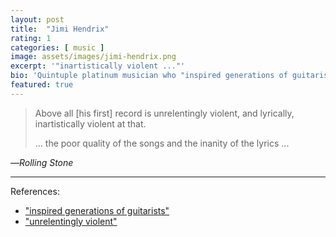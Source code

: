 ```yaml
---
layout: post
title:  "Jimi Hendrix"
rating: 1
categories: [ music ]
image: assets/images/jimi-hendrix.png
excerpt: '"inartistically violent ..."'
bio: 'Quintuple platinum musician who "inspired generations of guitarists."'
featured: true
---
```


> Above all [his first] record is unrelentingly violent, and lyrically, inartistically violent at that.
>
> ... the poor quality of the songs and the inanity of the lyrics ...

—_Rolling Stone_

---

References:

- ["inspired generations of guitarists"](https://www.rollingstone.com/music/music-lists/best-albums-of-all-time-1062063/jimi-hendrix-are-you-experienced-1063203/)
- ["unrelentingly violent"](https://www.rollingstone.com/music/music-news/album-reviews-jimi-hendrix-and-eric-clapton-188030/)
